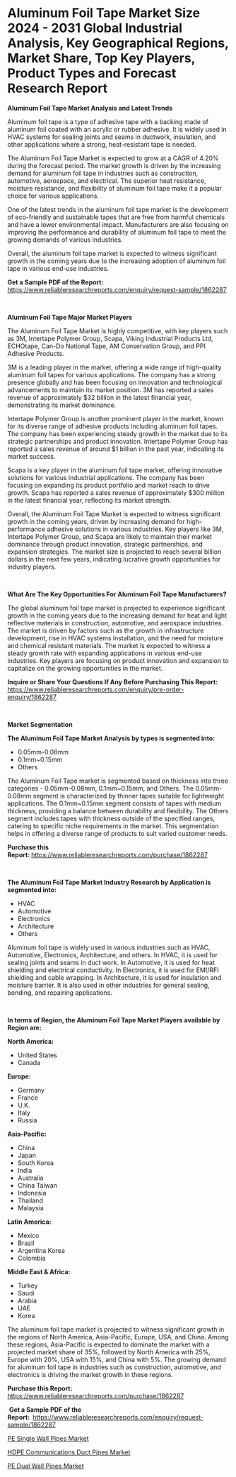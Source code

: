 <p><h1>Aluminum Foil Tape Market Size 2024 - 2031 Global Industrial Analysis, Key Geographical Regions, Market Share, Top Key Players, Product Types and Forecast Research Report</h1></p><p><strong>Aluminum Foil Tape Market Analysis and Latest Trends</strong></p>
<p><p>Aluminum foil tape is a type of adhesive tape with a backing made of aluminum foil coated with an acrylic or rubber adhesive. It is widely used in HVAC systems for sealing joints and seams in ductwork, insulation, and other applications where a strong, heat-resistant tape is needed.</p><p>The Aluminum Foil Tape Market is expected to grow at a CAGR of 4.20% during the forecast period. The market growth is driven by the increasing demand for aluminum foil tape in industries such as construction, automotive, aerospace, and electrical. The superior heat resistance, moisture resistance, and flexibility of aluminum foil tape make it a popular choice for various applications.</p><p>One of the latest trends in the aluminum foil tape market is the development of eco-friendly and sustainable tapes that are free from harmful chemicals and have a lower environmental impact. Manufacturers are also focusing on improving the performance and durability of aluminum foil tape to meet the growing demands of various industries.</p><p>Overall, the aluminum foil tape market is expected to witness significant growth in the coming years due to the increasing adoption of aluminum foil tape in various end-use industries.</p></p>
<p><strong>Get a Sample PDF of the Report:&nbsp;</strong> <a href="https://www.reliableresearchreports.com/enquiry/request-sample/1862287">https://www.reliableresearchreports.com/enquiry/request-sample/1862287</a></p>
<p>&nbsp;</p>
<p><strong>Aluminum Foil Tape Major Market Players</strong></p>
<p><p>The Aluminum Foil Tape Market is highly competitive, with key players such as 3M, Intertape Polymer Group, Scapa, Viking Industrial Products Ltd, ECHOtape, Can-Do National Tape, AM Conservation Group, and PPI Adhesive Products.</p><p>3M is a leading player in the market, offering a wide range of high-quality aluminum foil tapes for various applications. The company has a strong presence globally and has been focusing on innovation and technological advancements to maintain its market position. 3M has reported a sales revenue of approximately $32 billion in the latest financial year, demonstrating its market dominance.</p><p>Intertape Polymer Group is another prominent player in the market, known for its diverse range of adhesive products including aluminum foil tapes. The company has been experiencing steady growth in the market due to its strategic partnerships and product innovation. Intertape Polymer Group has reported a sales revenue of around $1 billion in the past year, indicating its market success.</p><p>Scapa is a key player in the aluminum foil tape market, offering innovative solutions for various industrial applications. The company has been focusing on expanding its product portfolio and market reach to drive growth. Scapa has reported a sales revenue of approximately $300 million in the latest financial year, reflecting its market strength.</p><p>Overall, the Aluminum Foil Tape Market is expected to witness significant growth in the coming years, driven by increasing demand for high-performance adhesive solutions in various industries. Key players like 3M, Intertape Polymer Group, and Scapa are likely to maintain their market dominance through product innovation, strategic partnerships, and expansion strategies. The market size is projected to reach several billion dollars in the next few years, indicating lucrative growth opportunities for industry players.</p></p>
<p>&nbsp;</p>
<p><strong>What Are The Key Opportunities For Aluminum Foil Tape Manufacturers?</strong></p>
<p><p>The global aluminum foil tape market is projected to experience significant growth in the coming years due to the increasing demand for heat and light reflective materials in construction, automotive, and aerospace industries. The market is driven by factors such as the growth in infrastructure development, rise in HVAC systems installation, and the need for moisture and chemical resistant materials. The market is expected to witness a steady growth rate with expanding applications in various end-use industries. Key players are focusing on product innovation and expansion to capitalize on the growing opportunities in the market.</p></p>
<p><strong>Inquire or Share Your Questions If Any Before Purchasing This Report:</strong> <a href="https://www.reliableresearchreports.com/enquiry/pre-order-enquiry/1862287">https://www.reliableresearchreports.com/enquiry/pre-order-enquiry/1862287</a></p>
<p>&nbsp;</p>
<p><strong>Market Segmentation</strong></p>
<p><strong>The Aluminum Foil Tape Market Analysis by types is segmented into:</strong></p>
<p><ul><li>0.05mm-0.08mm</li><li>0.1mm~0.15mm</li><li>Others</li></ul></p>
<p><p>The Aluminum Foil Tape market is segmented based on thickness into three categories - 0.05mm-0.08mm, 0.1mm~0.15mm, and Others. The 0.05mm-0.08mm segment is characterized by thinner tapes suitable for lightweight applications. The 0.1mm~0.15mm segment consists of tapes with medium thickness, providing a balance between durability and flexibility. The Others segment includes tapes with thickness outside of the specified ranges, catering to specific niche requirements in the market. This segmentation helps in offering a diverse range of products to suit varied customer needs.</p></p>
<p><strong>Purchase this Report:&nbsp;</strong><a href="https://www.reliableresearchreports.com/purchase/1862287">https://www.reliableresearchreports.com/purchase/1862287</a></p>
<p>&nbsp;</p>
<p><strong>The Aluminum Foil Tape Market Industry Research by Application is segmented into:</strong></p>
<p><ul><li>HVAC</li><li>Automotive</li><li>Electronics</li><li>Architecture</li><li>Others</li></ul></p>
<p><p>Aluminum foil tape is widely used in various industries such as HVAC, Automotive, Electronics, Architecture, and others. In HVAC, it is used for sealing joints and seams in duct work. In Automotive, it is used for heat shielding and electrical conductivity. In Electronics, it is used for EMI/RFI shielding and cable wrapping. In Architecture, it is used for insulation and moisture barrier. It is also used in other industries for general sealing, bonding, and repairing applications.</p></p>
<p>&nbsp;</p>
<p><strong>In terms of Region, the Aluminum Foil Tape Market Players available by Region are:</strong></p>
<p>
    <p> <strong> North America: </strong>
        <ul>
            <li>United States</li>
            <li>Canada</li>
        </ul>
        </p> 
    <p> <strong> Europe: </strong>
        <ul>
            <li>Germany</li>
            <li>France</li>
            <li>U.K.</li>
            <li>Italy</li>
            <li>Russia</li>
        </ul>
        </p> 
    <p> <strong> Asia-Pacific: </strong>
        <ul>
            <li>China</li>
            <li>Japan</li>
            <li>South Korea</li>
            <li>India</li>
            <li>Australia</li>
            <li>China Taiwan</li>
            <li>Indonesia</li>
            <li>Thailand</li>
            <li>Malaysia</li>
        </ul>
        </p> 
    <p> <strong> Latin America: </strong>
        <ul>
            <li>Mexico</li>
            <li>Brazil</li>
            <li>Argentina Korea</li>
            <li>Colombia</li>
        </ul>
        </p> 
    <p> <strong> Middle East & Africa: </strong>
        <ul>
            <li>Turkey</li>
            <li>Saudi</li>
            <li>Arabia</li>
            <li>UAE</li>
            <li>Korea</li>
        </ul>
    </p>
    </p>
<p><p>The aluminum foil tape market is projected to witness significant growth in the regions of North America, Asia-Pacific, Europe, USA, and China. Among these regions, Asia-Pacific is expected to dominate the market with a projected market share of 35%, followed by North America with 25%, Europe with 20%, USA with 15%, and China with 5%. The growing demand for aluminum foil tape in industries such as construction, automotive, and electronics is driving the market growth in these regions.</p></p>
<p><strong>Purchase this Report: </strong><a href="https://www.reliableresearchreports.com/purchase/1862287">https://www.reliableresearchreports.com/purchase/1862287</a></p>
<p>&nbsp;<strong>Get a Sample PDF of the Report:&nbsp;&nbsp;</strong><a href="https://www.reliableresearchreports.com/enquiry/request-sample/1862287">https://www.reliableresearchreports.com/enquiry/request-sample/1862287</a></p>
<p><strong></strong></p>
<p><p><a href="https://view.publitas.com/reportprime-1/pe-single-wall-pipes-market-research-report-reveals-the-latest-trends-and-opportunities-of-this-market-for-period-from-2023-2030/">PE Single Wall Pipes Market</a></p><p><a href="https://view.publitas.com/reportprime-1/hdpe-communications-duct-pipes-market-size-growing-and-forecasted-for-period-from-2023-2030-and-provides-complete-market-analysis-of-this-market/">HDPE Communications Duct Pipes Market</a></p><p><a href="https://view.publitas.com/reportprime-1/pe-dual-wall-pipes-market-a-comprehensive-report-of-its-market-share-growth-trends-2023-2030/">PE Dual Wall Pipes Market</a></p></p>